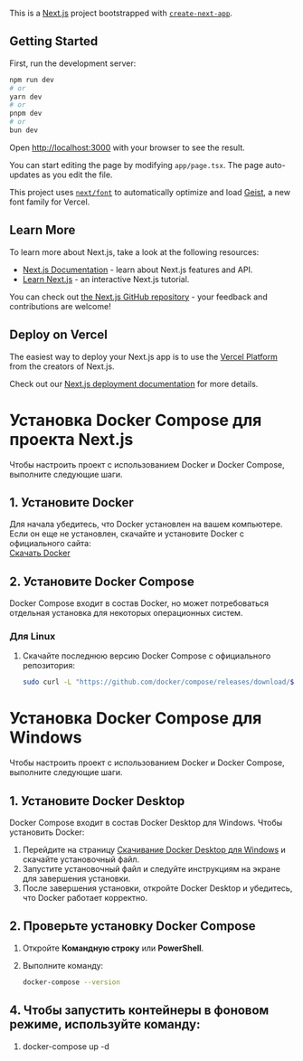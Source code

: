 This is a [Next.js](https://nextjs.org) project bootstrapped with [`create-next-app`](https://nextjs.org/docs/app/api-reference/cli/create-next-app).

## Getting Started

First, run the development server:

```bash
npm run dev
# or
yarn dev
# or
pnpm dev
# or
bun dev
```

Open [http://localhost:3000](http://localhost:3000) with your browser to see the result.

You can start editing the page by modifying `app/page.tsx`. The page auto-updates as you edit the file.

This project uses [`next/font`](https://nextjs.org/docs/app/building-your-application/optimizing/fonts) to automatically optimize and load [Geist](https://vercel.com/font), a new font family for Vercel.

## Learn More

To learn more about Next.js, take a look at the following resources:

- [Next.js Documentation](https://nextjs.org/docs) - learn about Next.js features and API.
- [Learn Next.js](https://nextjs.org/learn) - an interactive Next.js tutorial.

You can check out [the Next.js GitHub repository](https://github.com/vercel/next.js) - your feedback and contributions are welcome!

## Deploy on Vercel

The easiest way to deploy your Next.js app is to use the [Vercel Platform](https://vercel.com/new?utm_medium=default-template&filter=next.js&utm_source=create-next-app&utm_campaign=create-next-app-readme) from the creators of Next.js.

Check out our [Next.js deployment documentation](https://nextjs.org/docs/app/building-your-application/deploying) for more details.

# Установка Docker Compose для проекта Next.js

Чтобы настроить проект с использованием Docker и Docker Compose, выполните следующие шаги.

## 1. Установите Docker

Для начала убедитесь, что Docker установлен на вашем компьютере. Если он еще не установлен, скачайте и установите Docker с официального сайта:  
[Скачать Docker](https://www.docker.com/get-started)

## 2. Установите Docker Compose

Docker Compose входит в состав Docker, но может потребоваться отдельная установка для некоторых операционных систем.

### Для Linux

1. Скачайте последнюю версию Docker Compose с официального репозитория:

   ```bash
   sudo curl -L "https://github.com/docker/compose/releases/download/$(curl -s https://api.github.com/repos/docker/compose/releases/latest | jq -r .tag_name)/docker-compose-$(uname -s)-$(uname -m)" -o /usr/local/bin/docker-compose
   ```

# Установка Docker Compose для Windows

Чтобы настроить проект с использованием Docker и Docker Compose, выполните следующие шаги.

## 1. Установите Docker Desktop

Docker Compose входит в состав Docker Desktop для Windows. Чтобы установить Docker:

1. Перейдите на страницу [Скачивание Docker Desktop для Windows](https://www.docker.com/products/docker-desktop) и скачайте установочный файл.
2. Запустите установочный файл и следуйте инструкциям на экране для завершения установки.
3. После завершения установки, откройте Docker Desktop и убедитесь, что Docker работает корректно.

## 2. Проверьте установку Docker Compose

1. Откройте **Командную строку** или **PowerShell**.
2. Выполните команду:

   ```bash
   docker-compose --version
   ```

## 4. Чтобы запустить контейнеры в фоновом режиме, используйте команду:
1.  docker-compose up -d
